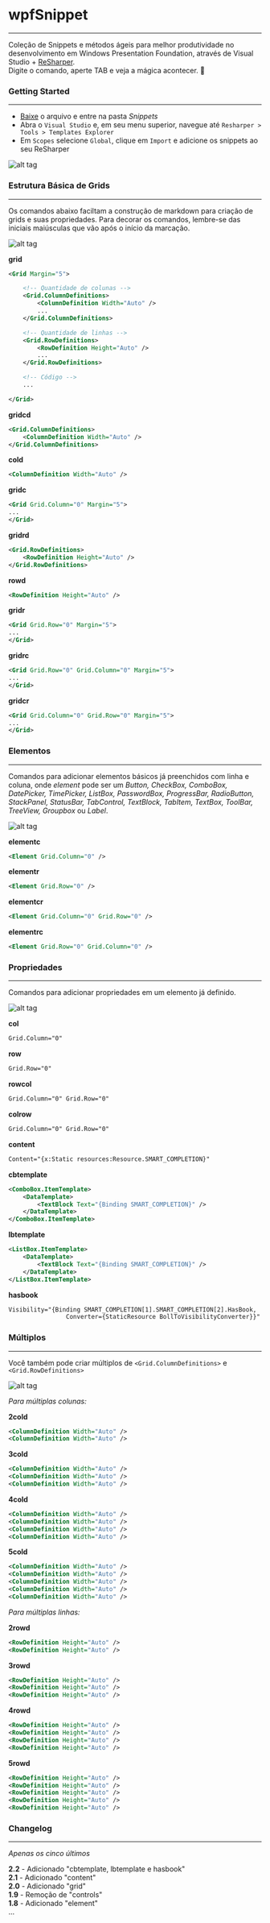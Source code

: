 # wpfSnippet
-----------------------------------
Coleção de Snippets e métodos ágeis para melhor produtividade no desenvolvimento em Windows Presentation Foundation, através de Visual Studio + [ReSharper](https://www.jetbrains.com/resharper/download/).  
Digite o comando, aperte TAB e veja a mágica acontecer. :rocket:

### Getting Started
------------------

- [Baixe](https://github.com/dotpegaso/wpfsnippet/archive/master.zip) o arquivo e entre na pasta *Snippets*
- Abra o `Visual Studio` e, em seu menu superior, navegue até `Resharper > Tools > Templates Explorer`
- Em `Scopes` selecione `Global`, clique em `Import` e adicione os snippets ao seu ReSharper

![alt tag](http://s18.postimg.org/bf2bzy8op/example.gif)


### Estrutura Básica de Grids
------------------
Os comandos abaixo faciltam a construção de markdown para criação de grids e suas propriedades.
Para decorar os comandos, lembre-se das iniciais maiúsculas que vão após o início da marcação.

![alt tag](http://s28.postimg.org/oofm0d4bh/estruturabasica.gif)

**grid**
~~~~~xml
<Grid Margin="5">

	<!-- Quantidade de colunas -->
	<Grid.ColumnDefinitions>
		<ColumnDefinition Width="Auto" />
		...
	</Grid.ColumnDefinitions>

	<!-- Quantidade de linhas -->
	<Grid.RowDefinitions>
		<RowDefinition Height="Auto" />
		...
	</Grid.RowDefinitions>

	<!-- Código -->
	...

</Grid>
~~~~~

**gridcd**
~~~~~xml
<Grid.ColumnDefinitions>
    <ColumnDefinition Width="Auto" />
</Grid.ColumnDefinitions>
~~~~~

**cold**
~~~~~xml
<ColumnDefinition Width="Auto" />
~~~~~

**gridc**
~~~~~xml
<Grid Grid.Column="0" Margin="5">
...
</Grid>
~~~~~

**gridrd**
~~~~~xml
<Grid.RowDefinitions>
    <RowDefinition Height="Auto" />
</Grid.RowDefinitions>
~~~~~

**rowd**
~~~~~xml
<RowDefinition Height="Auto" />
~~~~~

**gridr**
~~~~~xml
<Grid Grid.Row="0" Margin="5">
...
</Grid>
~~~~~

**gridrc**
~~~~~xml
<Grid Grid.Row="0" Grid.Column="0" Margin="5">
...
</Grid>
~~~~~

**gridcr**
~~~~~xml
<Grid Grid.Column="0" Grid.Row="0" Margin="5">
...
</Grid>
~~~~~

### Elementos
------------------
Comandos para adicionar elementos básicos já preenchidos com linha e coluna, onde *element* pode ser um *Button, CheckBox, ComboBox, DatePicker, TimePicker, ListBox, PasswordBox, ProgressBar, RadioButton, StackPanel, StatusBar, TabControl, TextBlock, TabItem, TextBox, ToolBar, TreeView, Groupbox* ou *Label*.

![alt tag](http://s9.postimg.org/xkta58vv3/elementos.gif)

**elementc**
```xml
<Element Grid.Column="0" />
```

**elementr**
```xml
<Element Grid.Row="0" />
```

**elementcr**
```xml
<Element Grid.Column="0" Grid.Row="0" />
```

**elementrc**
```xml
<Element Grid.Row="0" Grid.Column="0" />
```

### Propriedades
------------------
Comandos para adicionar propriedades em um elemento já definido.

![alt tag](http://s29.postimg.org/jrgsasr5z/propriedades.gif)

**col**
```xml
Grid.Column="0"
```

**row**
```xml
Grid.Row="0"
```

**rowcol**
```xml
Grid.Column="0" Grid.Row="0"
```

**colrow**
```xml
Grid.Column="0" Grid.Row="0"
```

**content**
```xml
Content="{x:Static resources:Resource.SMART_COMPLETION}"
```

**cbtemplate**
```xml
<ComboBox.ItemTemplate>
    <DataTemplate>
        <TextBlock Text="{Binding SMART_COMPLETION}" />
    </DataTemplate>
</ComboBox.ItemTemplate>
```

**lbtemplate**
```xml
<ListBox.ItemTemplate>
    <DataTemplate>
        <TextBlock Text="{Binding SMART_COMPLETION}" />
    </DataTemplate>
</ListBox.ItemTemplate>
```

**hasbook**
```xml
Visibility="{Binding SMART_COMPLETION[1].SMART_COMPLETION[2].HasBook,  
                Converter={StaticResource BollToVisibilityConverter}}"
```


### Múltiplos
------------------
Você também pode criar múltiplos de `<Grid.ColumnDefinitions>` e  `<Grid.RowDefinitions>`

![alt tag](http://s17.postimg.org/xdzewvm2n/multiplos.gif)

*Para múltiplas colunas:*

**2cold**
~~~~~xml
<ColumnDefinition Width="Auto" />
<ColumnDefinition Width="Auto" />
~~~~~

**3cold**
~~~~~xml
<ColumnDefinition Width="Auto" />
<ColumnDefinition Width="Auto" />
<ColumnDefinition Width="Auto" />
~~~~~

**4cold**
~~~~~xml
<ColumnDefinition Width="Auto" />
<ColumnDefinition Width="Auto" />
<ColumnDefinition Width="Auto" />
<ColumnDefinition Width="Auto" />
~~~~~

**5cold**
~~~~~xml
<ColumnDefinition Width="Auto" />
<ColumnDefinition Width="Auto" />
<ColumnDefinition Width="Auto" />
<ColumnDefinition Width="Auto" />
<ColumnDefinition Width="Auto" />
~~~~~

*Para múltiplas linhas:*

**2rowd**
~~~~~xml
<RowDefinition Height="Auto" />
<RowDefinition Height="Auto" />
~~~~~

**3rowd**
~~~~~xml
<RowDefinition Height="Auto" />
<RowDefinition Height="Auto" />
<RowDefinition Height="Auto" />
~~~~~

**4rowd**
~~~~~xml
<RowDefinition Height="Auto" />
<RowDefinition Height="Auto" />
<RowDefinition Height="Auto" />
<RowDefinition Height="Auto" />
~~~~~

**5rowd**
~~~~~xml
<RowDefinition Height="Auto" />
<RowDefinition Height="Auto" />
<RowDefinition Height="Auto" />
<RowDefinition Height="Auto" />
<RowDefinition Height="Auto" />
~~~~~

### Changelog
------------------
*Apenas os cinco últimos*

**2.2** - Adicionado "cbtemplate, lbtemplate e hasbook"  
**2.1** - Adicionado "content"  
**2.0** - Adicionado "grid"  
**1.9** - Remoção de "controls"  
**1.8** - Adicionado "element"   
...  